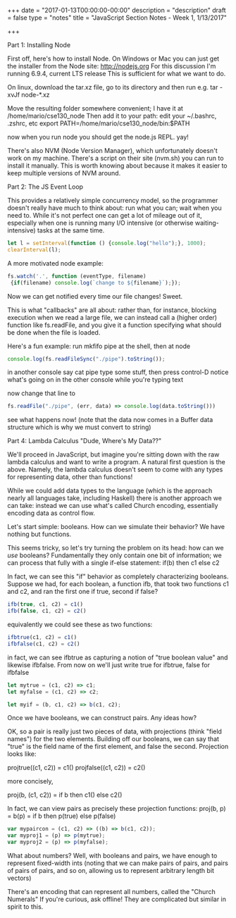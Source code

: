 +++
date = "2017-01-13T00:00:00-00:00"
description = "description"
draft = false
type = "notes"
title = "JavaScript Section Notes - Week 1, 1/13/2017"

+++


Part 1: Installing Node

First off, here's how to install Node.
On Windows or Mac you can just get the installer from the
Node site: http://nodejs.org
For this discussion I'm running 6.9.4, current LTS release
This is sufficient for what we want to do.

On linux, download the tar.xz file, go to its directory and then run e.g.
tar -xvJf node-*.xz

Move the resulting folder somewhere convenient; I have it at
/home/mario/cse130\_node
Then add it to your path: edit your ~/.bashrc, .zshrc, etc
export PATH=/home/mario/cse130_node/bin:$PATH

now when you run node you should get the node.js REPL. yay!

There's also NVM (Node Version Manager),
which unfortunately doesn't work on my machine.
There's a script on their site (nvm.sh) you can run to install it manually.
This is worth knowing about because it makes it easier to keep multiple
versions of NVM around.

Part 2: The JS Event Loop

This provides a relatively simple concurrency model, so the
programmer doesn't really have much to think about: run what you can;
wait when you need to. While it's not
perfect one can get a lot of mileage out of it, especially when one
is running many I/O intensive (or otherwise waiting-intensive)
tasks at the same time.

```js
let l = setInterval(function () {console.log("hello");}, 1000);
clearInterval(l);
```

A more motivated node example:

```js
fs.watch('.', function (eventType, filename)
 {if(filename) console.log(`change to ${filename}`);});
 ```
 
Now we can get notified every time our file changes! Sweet.

This is what "callbacks" are all about: rather than, for instance,
blocking execution when we read a large file, we can instead
call a (higher order)
function like fs.readFile, and you give it a function specifying
what should be done when the file is loaded.

Here's a fun example: run mkfifo pipe at the shell, then at node

```js
console.log(fs.readFileSync("./pipe").toString());
```

in another console say
cat pipe
type some stuff, then press control-D
notice what's going on in the other console while you're typing text

now change that line to

```js
fs.readFile("./pipe", (err, data) => console.log(data.toString()))
```

see what happens now! (note that the data now comes in a Buffer
data structure which is why we must convert to string)


Part 4: Lambda Calculus
"Dude, Where's My Data??"

We'll proceed in JavaScript, but imagine you're sitting down with the
raw lambda calculus and want to write a program. A natural first question
is the above. Namely, the lambda calculus doesn't seem to come with any
types for representing data, other than functions!

While we could add data types to the language (which is the approach
nearly all languages take, including Haskell) there is another approach
we can take: instead we can use what's called Church encoding,
essentially encoding data as control flow.

Let's start simple: booleans. How can we simulate their behavior? We
have nothing but functions.

This seems tricky, so let's try turning the problem on its head:
how can we _use_ booleans? Fundamentally they only contain one bit
of information; we can process that fully with a single if-else
statement: if(b) then c1 else c2

In fact, we can see this "if" behavior as completely characterizing booleans.
Suppose we had, for each boolean, a function ifb, that took two
functions c1 and c2, and ran the first one if true, second if false?

```js
ifb(true, c1, c2) = c1()
ifb(false, c1, c2) = c2()
```

equivalently we could see these as two functions:

```js
ifbtrue(c1, c2) = c1()
ifbfalse(c1, c2) = c2()
```

in fact, we can see ifbtrue as capturing a notion of
"true boolean value" and likewise ifbfalse. From now on we'll just
write true for ifbtrue, false for ifbfalse

```js
let mytrue = (c1, c2) => c1;
let myfalse = (c1, c2) => c2;

let myif = (b, c1, c2) => b(c1, c2);
```

Once we have booleans, we can construct pairs. Any ideas how?


OK, so a pair is really just two pieces of data, with projections
(think "field names") for the two elements. Building off our booleans,
we can say that "true" is the field name of the first element, and
false the second. Projection looks like:

projtrue((c1, c2)) = c1()
projfalse((c1, c2)) = c2()

more concisely,

proj(b, (c1, c2)) = if b then c1() else c2()

In fact, we can view pairs as precisely these projection functions:
proj(b, p) = b(p) = if b then p(true) else p(false)

```js
var mypaircon = (c1, c2) => ((b) => b(c1, c2));
var myproj1 = (p) => p(mytrue);
var myproj2 = (p) => p(myfalse);
```

What about numbers?
Well, with booleans and pairs, we have enough to represent fixed-width ints
(noting that we can make pairs of pairs, and pairs of pairs of pairs,
and so on, allowing us to represent arbitrary length bit vectors)

There's an encoding that can represent all numbers, called the "Church Numerals"
If you're curious, ask offline! They are complicated but similar in spirit to this.
